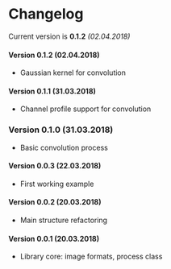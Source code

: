 # Changelog
Current version is **0.1.2** *(02.04.2018)*

#### Version 0.1.2 (02.04.2018)
* Gaussian kernel for convolution

#### Version 0.1.1 (31.03.2018)
* Channel profile support for convolution

### Version 0.1.0 (31.03.2018)
* Basic convolution process

#### Version 0.0.3 (22.03.2018)
* First working example

#### Version 0.0.2 (20.03.2018)
* Main structure refactoring

#### Version 0.0.1 (20.03.2018)
* Library core: image formats, process class

